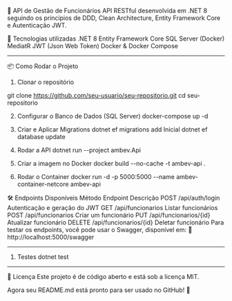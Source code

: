 🚀 API de Gestão de Funcionários
API RESTful desenvolvida em .NET 8 seguindo os princípios de DDD, Clean Architecture, Entity Framework Core e Autenticação JWT.

📌 Tecnologias utilizadas
.NET 8
Entity Framework Core
SQL Server (Docker)
MediatR
JWT (Json Web Token)
Docker & Docker Compose

-------------------------------------------------------------------------------

📦 Como Rodar o Projeto

1. Clonar o repositório

git clone https://github.com/seu-usuario/seu-repositorio.git
cd seu-repositorio

2. Configurar o Banco de Dados (SQL Server)
docker-compose up -d

3. Criar e Aplicar Migrations
dotnet ef migrations add Inicial
dotnet ef database update

4. Rodar a API
dotnet run --project ambev.Api

5. Criar a imagem no Docker
docker build --no-cache -t ambev-api .

6. Rodar o Container
docker run -d -p 5000:5000 --name ambev-container-netcore ambev-api

🛠 Endpoints Disponíveis
Método	Endpoint	Descrição
POST	/api/auth/login	Autenticação e geração do JWT
GET	/api/funcionarios	Listar funcionários
POST	/api/funcionarios	Criar um funcionário
PUT	/api/funcionarios/{id}	Atualizar funcionário
DELETE	/api/funcionarios/{id}	Deletar funcionário
Para testar os endpoints, você pode usar o Swagger, disponível em:
🔗 http://localhost:5000/swagger


--------------------------------------------------------------------------------
1. Testes
dotnet test

--------------------------------------------------------------------------------
📜 Licença
Este projeto é de código aberto e está sob a licença MIT.

Agora seu README.md está pronto para ser usado no GitHub! 🚀
